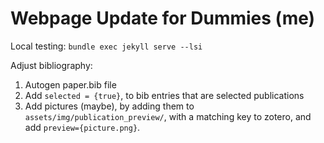 # Webpage Update for Dummies (me)

Local testing:
```bundle exec jekyll serve --lsi```

Adjust bibliography:
1. Autogen paper.bib file
2. Add `selected = {true}`, to bib entries that are selected publications
3. Add pictures (maybe), by adding them to `assets/img/publication_preview/`, with a matching key to zotero, and add `preview={picture.png}`.
